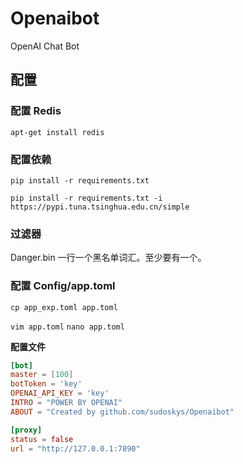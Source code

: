 # Openaibot

OpenAI Chat Bot

## 配置

### 配置 Redis

```shell
apt-get install redis
```

### 配置依赖

`pip install -r requirements.txt`

`pip install -r requirements.txt -i https://pypi.tuna.tsinghua.edu.cn/simple`

### 过滤器

Danger.bin 一行一个黑名单词汇。至少要有一个。

### 配置 Config/app.toml

`cp app_exp.toml app.toml`

`vim app.toml`
`nano app.toml`

**配置文件**

```toml
[bot]
master = [100]
botToken = 'key'
OPENAI_API_KEY = 'key'
INTRO = "POWER BY OPENAI"
ABOUT = "Created by github.com/sudoskys/Openaibot"

[proxy]
status = false
url = "http://127.0.0.1:7890"

```